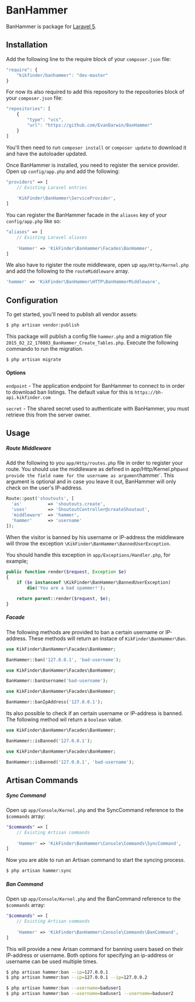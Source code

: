 # BanHammer
BanHammer is package for [Laravel 5](http://laravel.com).


## Installation
Add the following line to the require block of your `composer.json` file:
```js
"require": {
	"kikfinder/banhammer": "dev-master"
}
```

For now its also required to add this repository to the repositories block of your `composer.json` file:
```js
"repositories": [
	{
  		"type": "vcs",
  		"url": "https://github.com/EvanDarwin/BanHammer"
	}
]
```

You'll then need to run `composer install` or `composer update` to download it and have the autoloader updated.

Once BanHammer is installed, you need to register the service provider. Open up `config/app.php` and add the following:

```php
"providers" => [
	// Existing Laravel entries
    
    'KikFinder\BanHammer\ServiceProvider',
]
```

You can register the BanHammer facade in the `aliases` key of your `config/app.php` like so:
```php
"aliases" => [
	// Existing Laravel aliases
    
    'Hammer' => 'KikFinder\BanHammer\Facades\BanHammer',
]
```

We also have to rigister the route middleware, open up `app/Http/Kernel.php` and add the following to the `routeMiddleware` array.

```php
'hammer' => 'KikFinder\BanHammer\HTTP\BanHammerMiddleware',
```


## Configuration

To get started, you'll need to publish all vendor assets:

```bash
$ php artisan vendor:publish
```

This package will publish a config file `hammer.php` and a migration file `2015_02_22_170803_BanHammer_Create_Tables.php`. Execute the following commando to run the migration.

```bash
$ php artisan migrate
```

#### Options

`endpoint` - The application endpoint for BanHammer to connect to in order to download ban listings. The default value for this is `https://bh-api.kikfinder.com`

`secret` - The shared secret used to authenticate with BanHammer, you must retrieve this from the server owner.


## Usage

##### Route Middleware

Add the following to you `app/Http/routes.php` file in order to register your route. You should use the middleware as defined in app/Http/Kernel.php` and provide the field name for the username as argument `hammer`. This argument is optional and in case you leave it out, BanHammer will only check on the user's IP-address.

```php
Route::post('shoutouts', [
  'as'          => 'shoutouts.create', 
  'uses'        => 'ShoutoutController@createShoutout', 
  'middleware'  => 'hammer', 
  'hammer'      => 'username'
]);
```

When the visitor is banned by his username or IP-address the middleware will throw the exception `\KikFinder\BanHammer\BannedUserException`. 

You should handle this exception in `app/Exceptions/Handler.php`, for example;

```php
public function render($request, Exception $e)
{
	if ($e instanceof \KikFinder\BanHammer\BannedUserException)
		die('You are a bad spammer!');

	return parent::render($request, $e);
}
```


##### Facade
The following methods are provided to ban a certain username or IP-address. These methods will return an instace of `KikFinder\BanHammer\Ban`.
```php
use KikFinder\BanHammer\Facades\BanHammer;

BanHammer::ban('127.0.0.1', 'bad-username');
```

```php
use KikFinder\BanHammer\Facades\BanHammer;

BanHammer::banUsername('bad-username');
```

```php
use KikFinder\BanHammer\Facades\BanHammer;

BanHammer::banIpAddress('127.0.0.1');
```

Its also possible to check if an certain username or IP-address is banned. The following method wil return a `boolean` value. 
```php
use KikFinder\BanHammer\Facades\BanHammer;

BanHammer::isBanned('127.0.0.1');
```

```php
use KikFinder\BanHammer\Facades\BanHammer;

BanHammer::isBanned('127.0.0.1', 'bad-username');
```

## Artisan Commands

##### Sync Command

Open up `app/Console/Kernel.php` and the SyncCommand reference to the `$commands` array:

```php
"$commands" => [
	// Existing Artisan commands
    
    'Hammer' => 'KikFinder\BanHammer\Console\Commands\SyncCommand',
]
```

Now you are able to run an Artisan command to start the syncing process.
```bash
$ php artisan hammer:sync
```


##### Ban Command

Open up `app/Console/Kernel.php` and the BanCommand reference to the `$commands` array:

```php
"$commands" => [
	// Existing Artisan commands
    
    'Hammer' => 'KikFinder\BanHammer\Console\Commands\BanCommand',
]
```

This will provide a new Arisan command for banning users based on their IP-address or username. Both options for specifying an ip-address or username can be used multiple times.

```bash
$ php artisan hammer:ban --ip=127.0.0.1
$ php artisan hammer:ban --ip=127.0.0.1 --ip=127.0.0.2
```

```bash
$ php artisan hammer:ban --username=baduser1
$ php artisan hammer:ban --username=baduser1 --username=baduser2
```
